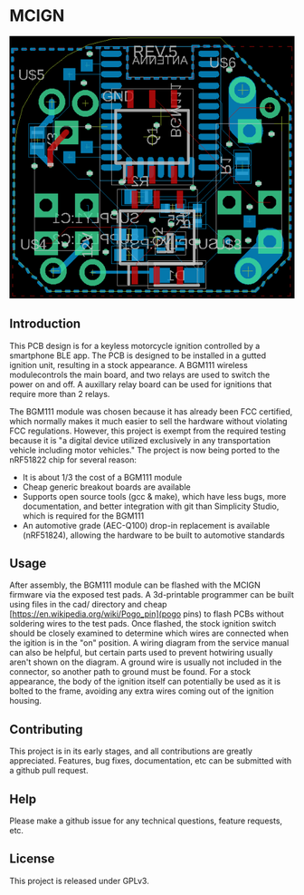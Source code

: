 # MCIGN

![layout](https://github.com/mcign/pcb/raw/master/layout.png)

## Introduction
This PCB design is for a keyless motorcycle ignition controlled by a smartphone BLE app. The PCB is designed to be installed in a gutted ignition unit, resulting in a stock appearance. A BGM111 wireless modulecontrols the main board, and two relays are used to switch the power on and off. A auxillary relay board can be used for ignitions that require more than 2 relays.

The BGM111 module was chosen because it has already been FCC certified, which normally makes it much easier to sell the hardware without violating FCC regulations. However, this project is exempt from the required testing because it is "a digital device utilized exclusively in any transportation vehicle including motor vehicles." The project is now being ported to the nRF51822 chip for several reason:

 * It is about 1/3 the cost of a BGM111 module
 * Cheap generic breakout boards are available
 * Supports open source tools (gcc & make), which have less bugs, more documentation, and better integration with git than Simplicity Studio, which is required for the BGM111
 * An automotive grade (AEC-Q100) drop-in replacement is available (nRF51824), allowing the hardware to be built to automotive standards

## Usage
After assembly, the BGM111 module can be flashed with the MCIGN firmware via the exposed test pads. A 3d-printable programmer can be built using files in the cad/ directory and cheap [https://en.wikipedia.org/wiki/Pogo_pin](pogo pins) to flash PCBs without soldering wires to the test pads. Once flashed, the stock ignition switch should be closely examined to determine which wires are connected when the igition is in the "on" position. A wiring diagram from the service manual can also be helpful, but certain parts used to prevent hotwiring usually aren't shown on the diagram. A ground wire is usually not included in the connector, so another path to ground must be found. For a stock appearance, the body of the ignition itself can potentially be used as it is bolted to the frame, avoiding any extra wires coming out of the ignition housing.

## Contributing
This project is in its early stages, and all contributions are greatly appreciated. Features, bug fixes, documentation, etc can be submitted with a github pull request.

## Help
Please make a github issue for any technical questions, feature requests, etc.

## License
This project is released under GPLv3.
